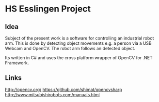 # HS Esslingen Project

## Idea
Subject of the present work is a software for controlling an industrial robot arm.
This is done by detecting object movements e.g. a person via a USB Webcam and OpenCV. 
The robot arm follows an detected object.

Its written in C# and uses the cross platform wrapper of OpenCV for .NET Framework.

## Links
http://opencv.org/
https://github.com/shimat/opencvsharp
http://www.mitsubishirobots.com/manuals.html
